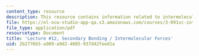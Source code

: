 ```yaml
---
content_type: resource
description: This resource contains information related to intermolecular forces.
file: https://ol-ocw-studio-app-qa.s3.amazonaws.com/courses/3-091sc-introduction-to-solid-state-chemistry-fall-2010/2b2776b5a909a9d24085937d42feed1a_MIT3_091SCF09_lec12.pdf
file_type: application/pdf
resourcetype: Document
title: 'Lecture #12, Secondary Bonding / Intermolecular Forces'
uid: 2b2776b5-a909-a9d2-4085-937d42feed1a
---
```

